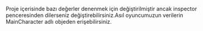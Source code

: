 Proje içerisinde bazı değerler denenmek için değiştirilmiştir ancak inspector penceresinden dilerseniz değiştirebilirsiniz.Asıl oyuncumuzun verilerin MainCharacter adlı objeden erişebilirsiniz.
